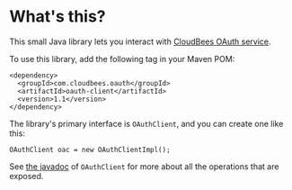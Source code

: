 What's this?
============

This small Java library lets you interact with [CloudBees OAuth service](http://wiki.cloudbees.com/bin/view/RUN/OAuth).

To use this library, add the following <dependency> tag in your Maven POM:

    <dependency>
      <groupId>com.cloudbees.oauth</groupId>
      <artifactId>oauth-client</artifactId>
      <version>1.1</version>
    </dependency>

The library's primary interface is `OAuthClient`, and you can create one like this:

    OAuthClient oac = new OAuthClientImpl();

See [the javadoc](blob/master/src/main/java/com/cloudbees/oauth/OauthClient.java) of `OAuthClient` for more about all the operations that are exposed.